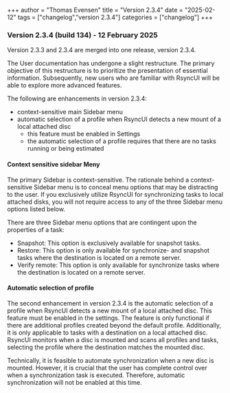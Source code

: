 +++
author = "Thomas Evensen"
title = "Version 2.3.4"
date = "2025-02-12"
tags = ["changelog","version 2.3.4"]
categories = ["changelog"]
+++

### Version 2.3.4 (build 134) - 12 February 2025

Version 2.3.3 and 2.3.4 are merged into one release, version 2.3.4. 

The User documentation has undergone a slight restructure. The primary objective of this restructure is to prioritize the presentation of essential information. Subsequently, new users who are familiar with RsyncUI will be able to explore more advanced features.

The following are enhancements in version 2.3.4:

- context-sensitive main Sidebar menu
- automatic selection of a profile when RsyncUI detects a new mount of a local attached disc
    - this feature must be enabled in Settings
    - the automatic selection of a profile requires that there are no tasks running or being estimated

#### Context sensitive sidebar Meny

The primary Sidebar is context-sensitive. The rationale behind a context-sensitive Sidebar menu is to conceal menu options that may be distracting to the user. If you exclusively utilize RsyncUI for synchronizing tasks to local attached disks, you will not require access to any of the three Sidebar menu options listed below.

There are three Sidebar menu options that are contingent upon the properties of a task:

- Snapshot: This option is exclusively available for snapshot tasks.
- Restore: This option is only available for synchronize- and snapshot tasks where the destination is located on a remote server.
- Verify remote: This option is only available for synchronize tasks where the destination is located on a remote server.

#### Automatic selection of profile

The second enhancement in version 2.3.4 is the automatic selection of a profile when RsyncUI detects a new mount of a local attached disc. This feature must be enabled in the settings. The feature is only functional if there are additional profiles created beyond the default profile. Additionally, it is only applicable to tasks with a destination on a local attached disc. RsyncUI monitors when a disc is mounted and scans all profiles and tasks, selecting the profile where the destination matches the mounted disc. 

Technically, it is feasible to automate synchronization when a new disc is mounted. However, it is crucial that the user has complete control over when a synchronization task is executed. Therefore, automatic synchronization will not be enabled at this time.

